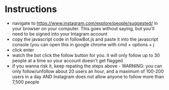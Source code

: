# Instructions
- navigate to https://www.instagram.com/explore/people/suggested/ in your browser on your computer. This goes without saying, but you'll need to be signed into your Intagram account
- copy the javascript code in followBot.js and paste it into the javascript console (you can open this in google chrome with cmd + options + j 
- click enter
- watch the bot click the follow button for you. it will only follow up to 30 people at a time so your account doesn't get flagged
- if you wanna risk it, keep repating the steps above - WARNING: you can only follow/unfollow about 20 users an hour, and a maximum of 100-200 users in a day AND Instagram does not allow anyone to follow more than 7,500 people
